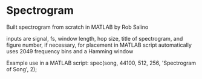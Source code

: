 # Spectrogram
Built spectrogram from scratch in MATLAB by Rob Salino

inputs are signal, fs, window length, hop size, title of spectrogram, and
figure number, if necessary, for placement in MATLAB script
automatically uses 2049 frequency bins and a Hamming window

Example use in a MATLAB script: 
spec(song, 44100, 512, 256, 'Spectrogram of Song', 2);
